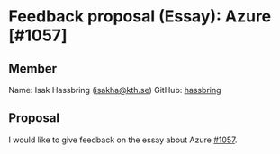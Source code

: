 # Feedback proposal (Essay): Azure [#1057]

## Member
Name: Isak Hassbring (isakha@kth.se)
GitHub: [hassbring](https://github.com/hassbring)


## Proposal
I would like to give feedback on the essay about Azure [#1057](https://github.com/KTH/devops-course/pull/1057).
